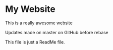 # My Website

This is a really awesome website

Updates made on master on GitHub before rebase

This file is just a ReadMe file.

